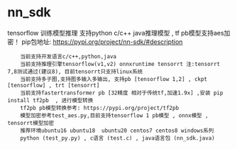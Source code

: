 # nn_sdk

tensorflow 训练模型推理 支持python  c/c++  java推理模型 , tf pb模型支持aes加密！
pip包地址:
https://pypi.org/project/nn-sdk/#description


        当前支持开发语言c/c++,python,java
        当前支持推理引擎tensorflow(v1,v2) onnxruntime tensorrt 注:tensorrt 7,8测试通过(建议8), 目前tensorrt只支持linux系统
        当前支持多子图,支持图多输入多输出, 支持pb [tensorflow 1,2] , ckpt [tensorflow] , trt [tensorrt]
        当前支持fastertransformer pb [32精度 相对于传统tf,加速1.9x] ,安装 pip install tf2pb  , 进行模型转换
        tf2pb pb模型转换参考: https://pypi.org/project/tf2pb
        模型加密参考test_aes.py,目前支持tensorflow 1 pb模型 , onnx模型 , tensorrt模型加密
        推荐环境ubuntu16 ubuntu18  ubuntu20 centos7 centos8 windows系列
        python (test_py.py) , c语言 (test.c) , java语言包 (nn_sdk.java)

